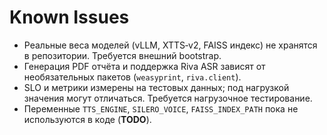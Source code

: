 # Known Issues

- Реальные веса моделей (vLLM, XTTS‑v2, FAISS индекс) не хранятся в репозитории. Требуется внешний bootstrap.
- Генерация PDF отчёта и поддержка Riva ASR зависят от необязательных пакетов (`weasyprint`, `riva.client`).
- SLO и метрики измерены на тестовых данных; под нагрузкой значения могут отличаться. Требуется нагрузочное тестирование.
- Переменные `TTS_ENGINE`, `SILERO_VOICE`, `FAISS_INDEX_PATH` пока не используются в коде (**TODO**).
